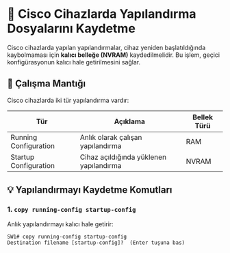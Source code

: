 # 💾 Cisco Cihazlarda Yapılandırma Dosyalarını Kaydetme

Cisco cihazlarda yapılan yapılandırmalar, cihaz yeniden başlatıldığında kaybolmaması için **kalıcı belleğe (NVRAM)** kaydedilmelidir. Bu işlem, geçici konfigürasyonun kalıcı hale getirilmesini sağlar.

## 🔄 Çalışma Mantığı

Cisco cihazlarda iki tür yapılandırma vardır:

| Tür                  | Açıklama                            | Bellek Türü |
|----------------------|-------------------------------------|-------------|
| Running Configuration | Anlık olarak çalışan yapılandırma  | RAM         |
| Startup Configuration | Cihaz açıldığında yüklenen yapılandırma | NVRAM     |

## 💡 Yapılandırmayı Kaydetme Komutları

### 1. `copy running-config startup-config`

Anlık yapılandırmayı kalıcı hale getirir:

```
SW1# copy running-config startup-config
Destination filename [startup-config]?  (Enter tuşuna bas)
```